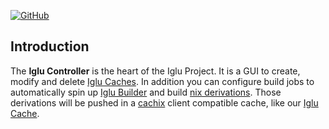 [![GitHub](https://img.shields.io/badge/github-%23121011.svg?style=for-the-badge&logo=github&logoColor=white)](https://github.com/iglu-sh/controller)

## Introduction
The **Iglu Controller** is the heart of the Iglu Project. It is a GUI to create, modify and delete [Iglu Caches](/docs/Components/Iglu%20Cache). In addition you can configure build jobs to automatically spin up [Iglu Builder](/docs/Components/Iglu%20Builder) and build [nix derivations](https://nix.dev/manual/nix/2.25/language/derivations). Those derivations will be pushed in a [cachix](https://www.cachix.org/) client compatible cache, like our [Iglu Cache](/docs/Components/Iglu%20Cache).
